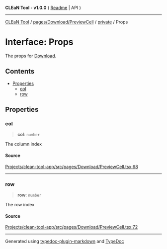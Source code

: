 **CLEaN Tool - v1.0.0** ( [Readme](../../../../../README.md) \| API )

***

[CLEaN Tool](../../../../../modules.md) / [pages/Download/PreviewCell](../../README.md) / [private](../README.md) / Props

# Interface: Props

The props for [Download](../../../README.md).

## Contents

- [Properties](Props.md#properties)
  - [col](Props.md#col)
  - [row](Props.md#row)

## Properties

### col

> **col**: `number`

The column index

#### Source

[Projects/clean-tool-app/src/pages/Download/PreviewCell.tsx:68](https://github.com/yuckyh/clean-tool-app/)

***

### row

> **row**: `number`

The row index

#### Source

[Projects/clean-tool-app/src/pages/Download/PreviewCell.tsx:72](https://github.com/yuckyh/clean-tool-app/)

***

Generated using [typedoc-plugin-markdown](https://www.npmjs.com/package/typedoc-plugin-markdown) and [TypeDoc](https://typedoc.org/)
